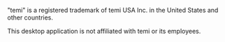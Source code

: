"temi" is a registered trademark of temi USA Inc. in the United States and other countries.

This desktop application is not affiliated with temi or its employees.